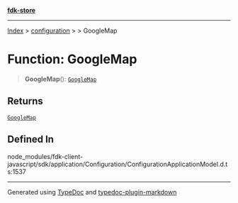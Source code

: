 [**fdk-store**](../../../README.md)
***

[Index](../../../API.md) > [configuration](../../README.md) > [<internal>](../README.md) > GoogleMap

# Function: GoogleMap

> **GoogleMap**(): [`GoogleMap`](../type-aliases/type-alias.GoogleMap.md)

## Returns

[`GoogleMap`](../type-aliases/type-alias.GoogleMap.md)

## Defined In

node\_modules/fdk-client-javascript/sdk/application/Configuration/ConfigurationApplicationModel.d.ts:1537

***
Generated using [TypeDoc](https://typedoc.org/) and [typedoc-plugin-markdown](https://www.npmjs.com/package/typedoc-plugin-markdown)
